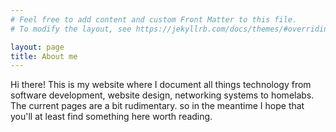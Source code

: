 ```yaml
---
# Feel free to add content and custom Front Matter to this file.
# To modify the layout, see https://jekyllrb.com/docs/themes/#overriding-theme-defaults

layout: page
title: About me
---
```


Hi there! This is my website where I document all things technology from software development, website design, networking systems to homelabs. The current pages are a bit rudimentary. so in the meantime I hope that you'll at least find something here worth reading. 